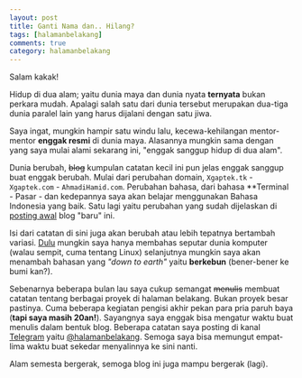 ```yaml
---
layout: post
title: Ganti Nama dan.. Hilang? 
tags: [halamanbelakang]
comments: true
category: halamanbelakang
---
```


Salam kakak!

Hidup di dua alam; yaitu dunia maya dan dunia nyata **ternyata** bukan perkara mudah. Apalagi salah satu dari dunia tersebut merupakan dua-tiga dunia paralel lain yang harus dijalani dengan satu jiwa. 

Saya ingat, mungkin hampir satu windu lalu, kecewa-kehilangan mentor-mentor **enggak resmi** di dunia maya. Alasannya mungkin sama dengan yang saya mulai alami sekarang ini, "enggak sanggup hidup di dua alam". 

Dunia berubah, ~~blog~~ kumpulan catatan kecil ini pun jelas enggak sanggup buat enggak berubah. Mulai dari perubahan domain, `Xgaptek.tk` - `Xgaptek.com` - `AhmadiHamid.com`. Perubahan bahasa, dari bahasa **Terminal - Pasar - dan kedepannya saya akan belajar menggunakan Bahasa Indonesia yang baik. Satu lagi yaitu perubahan yang sudah dijelaskan di [posting awal](https://ahmadihamid.com/1221/12/21/pertamax/) blog "baru" ini.

Isi dari catatan di sini juga akan berubah atau lebih tepatnya bertambah variasi. [Dulu](https://github.com/ahmadihamid/ahmadihamid.github.io/tree/master/_drafts) mungkin saya hanya membahas seputar dunia komputer (walau sempit, cuma tentang Linux) selanjutnya mungkin saya akan menambah bahasan yang *"down to earth"* yaitu **berkebun** (bener-bener ke bumi kan?).

Sebenarnya beberapa bulan lau saya cukup semangat ~~menulis~~ membuat catatan tentang berbagai proyek di halaman belakang. Bukan proyek besar pastinya. Cuma beberapa kegiatan pengisi akhir pekan para pria paruh baya (**tapi saya masih 20an!**).  Sayangnya saya enggak bisa mengatur waktu buat menulis dalam bentuk blog. Beberapa catatan saya posting di kanal [Telegram](https://situsali.com/telegram-aplikasi-chatting-gratis-open-source-kaya-fitur/)  yaitu [@halamanbelakang](https://telegram.me/halamanbelakang).
Semoga saya bisa memungut empat-lima waktu buat sekedar menyalinnya ke sini nanti.

Alam semesta bergerak, semoga blog ini juga mampu bergerak (lagi).

